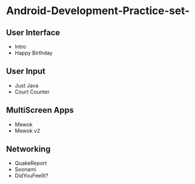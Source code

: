 # Android-Development-Practice-set-
## User Interface
- Intro
- Happy Birthday
## User Input
- Just Java
- Court Counter
## MultiScreen Apps
- Mewok
- Mewok v2
## Networking
- QuakeReport
- Soonami
- DidYouFeelIt?